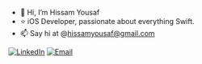 - 👋 Hi, I’m Hissam Yousaf
- ⭐ iOS Developer, passionate about everything Swift.
- 📫 Say hi at @hissamyousaf@gmail.com

[![LinkedIn](https://img.shields.io/badge/-LinkedIn-black.svg?style=flat-square&logo=linkedin&colorB=555)](https://www.linkedin.com/in/hissamyousaf/)
[![Email](https://img.shields.io/badge/-Email-black.svg?style=flat-square&logo=envelope&colorB=555)](mailto:hissamyousaf@gmail.com?subject=Hello👋&body=Sent%20from%20Github)

<!---
hissamyousafmms/hissamyousafmms is a ✨ special ✨ repository because its `README.md` (this file) appears on your GitHub profile.
You can click the Preview link to take a look at your changes.
--->
